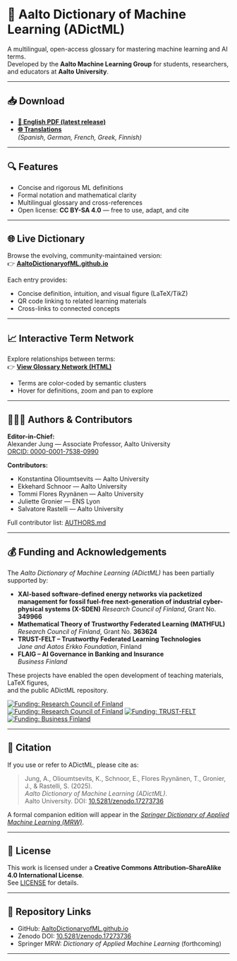 # 📘 Aalto Dictionary of Machine Learning (ADictML)

A multilingual, open-access glossary for mastering machine learning and AI terms.  
Developed by the **Aalto Machine Learning Group** for students, researchers, and educators at **Aalto University**.

---

## 📥 Download

- **[📘 English PDF (latest release)](./ADictML_English.pdf)**
- **[🌐 Translations](https://github.com/AaltoDictionaryofML/AaltoDictionaryofML.github.io/tree/main/translations/)**  
  *(Spanish, German, French, Greek, Finnish)*

---

## 🔍 Features

- Concise and rigorous ML definitions  
- Formal notation and mathematical clarity  
- Multilingual glossary and cross-references  
- Open license: **CC BY-SA 4.0** — free to use, adapt, and cite  

---

## 🌐 Live Dictionary

Browse the evolving, community-maintained version:  
👉 [**AaltoDictionaryofML.github.io**](https://aaltodictionaryofml.github.io)

Each entry provides:
- Concise definition, intuition, and visual figure (LaTeX/TikZ)
- QR code linking to related learning materials
- Cross-links to connected concepts

---

## 📈 Interactive Term Network

Explore relationships between terms:  
👉 [**View Glossary Network (HTML)**](./assets/glossary_network.html)

- Terms are color-coded by semantic clusters  
- Hover for definitions, zoom and pan to explore  

---

## 🧑‍🤝‍🧑 Authors & Contributors

**Editor-in-Chief:**  
Alexander Jung — Associate Professor, Aalto University  
[ORCID: 0000-0001-7538-0990](https://orcid.org/0000-0001-7538-0990)

**Contributors:**
- Konstantina Olioumtsevits — Aalto University  
- Ekkehard Schnoor — Aalto University  
- Tommi Flores Ryynänen — Aalto University  
- Juliette Gronier — ENS Lyon  
- Salvatore Rastelli — Aalto University  

Full contributor list: [AUTHORS.md](./AUTHORS.md)

---

## 💰 Funding and Acknowledgements

The *Aalto Dictionary of Machine Learning (ADictML)* has been partially supported by:

- **XAI-based software-defined energy networks via packetized management for fossil fuel-free next-generation of industrial cyber-physical systems (X-SDEN)**
  *Research Council of Finland*, Grant No. **349966**
- **Mathematical Theory of Trustworthy Federated Learning (MATHFUL)**  
  *Research Council of Finland*, Grant No. **363624**
- **TRUST-FELT – Trustworthy Federated Learning Technologies**  
  *Jane and Aatos Erkko Foundation*, Finland  
- **FLAIG – AI Governance in Banking and Insurance**  
  *Business Finland*  

These projects have enabled the open development of teaching materials, LaTeX figures,  
and the public ADictML repository.  

[![Funding: Research Council of Finland](https://img.shields.io/badge/Funding-RCoF_349966-blue)](#)
[![Funding: Research Council of Finland](https://img.shields.io/badge/Funding-RCoF_363624-blue)](#)
[![Funding: TRUST-FELT](https://img.shields.io/badge/Funding-JAEF_TRUST--FELT-lightgrey)](#)
[![Funding: Business Finland](https://img.shields.io/badge/Funding-BF-FLAIG-orange)](#)

---

## 📌 Citation

If you use or refer to ADictML, please cite as:

> Jung, A., Olioumtsevits, K., Schnoor, E., Flores Ryynänen, T., Gronier, J., & Rastelli, S. (2025).  
> *Aalto Dictionary of Machine Learning (ADictML)*.  
> Aalto University. DOI: [10.5281/zenodo.17273736](https://doi.org/10.5281/zenodo.17273736)

A formal companion edition will appear in the [*Springer Dictionary of Applied Machine Learning (MRW)*](https://books.google.fi/books/about/Dictionary_of_Applied_Machine_Learning.html?id=JLGT0QEACAAJ&redir_esc=y).

---

## 🧾 License

This work is licensed under a **Creative Commons Attribution–ShareAlike 4.0 International License**.  
See [LICENSE](./LICENSE) for details.

---

## 🧭 Repository Links

- GitHub: [AaltoDictionaryofML.github.io](https://github.com/AaltoDictionaryofML/AaltoDictionaryofML.github.io)  
- Zenodo DOI: [10.5281/zenodo.17273736](https://doi.org/10.5281/zenodo.17273736)  
- Springer MRW: *Dictionary of Applied Machine Learning* (forthcoming)

---